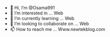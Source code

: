 - 👋 Hi, I’m @Osama991
- 👀 I’m interested in ... Web
- 🌱 I’m currently learning ... Web
- 💞️ I’m looking to collaborate on ... Web
- 📫 How to reach me ... Www.newtekblog.com 

<!---
Osama991/Osama991 is a ✨ special ✨ repository because its `README.md` (this file) appears on your GitHub profile.
You can click the Preview link to take a look at your changes.
--->
